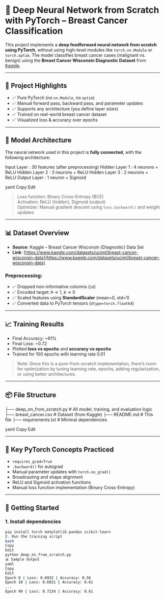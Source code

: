 # 🔬 Deep Neural Network from Scratch with PyTorch – Breast Cancer Classification

This project implements a **deep feedforward neural network from scratch using PyTorch**, without using high-level modules like `torch.nn.Module` or `torch.optim`. The model classifies breast cancer cases (malignant vs. benign) using the **Breast Cancer Wisconsin Diagnostic Dataset** from [Kaggle](https://www.kaggle.com/datasets/uciml/breast-cancer-wisconsin-data).

---

## 📌 Project Highlights

- ✅ Pure PyTorch (no `nn.Module`, no `optim`)
- ✅ Manual forward pass, backward pass, and parameter updates
- ✅ Supports any architecture (you define layer sizes)
- ✅ Trained on real-world breast cancer dataset
- ✅ Visualized loss & accuracy over epochs

---

## 🧠 Model Architecture

The neural network used in this project is **fully connected**, with the following architecture:

Input Layer : 30 features (after preprocessing)
Hidden Layer 1 : 4 neurons + ReLU
Hidden Layer 2 : 3 neurons + ReLU
Hidden Layer 3 : 2 neurons + ReLU
Output Layer : 1 neuron + Sigmoid

yaml
Copy
Edit

> Loss function: Binary Cross-Entropy (BCE)  
> Activation: ReLU (hidden), Sigmoid (output)  
> Optimizer: Manual gradient descent using `loss.backward()` and weight updates

---

## 📊 Dataset Overview

- **Source**: Kaggle – Breast Cancer Wisconsin (Diagnostic) Data Set  
- **Link**: [https://www.kaggle.com/datasets/uciml/breast-cancer-wisconsin-data](https://www.kaggle.com/datasets/uciml/breast-cancer-wisconsin-data)

### Preprocessing:

- ✅ Dropped non-informative columns (`id`)
- ✅ Encoded target: `M` → 1, `B` → 0
- ✅ Scaled features using **StandardScaler** (mean=0, std=1)
- ✅ Converted data to PyTorch tensors (`dtype=torch.float64`)

---

## 📈 Training Results

- Final Accuracy: ~61%  
- Final Loss: ~0.72  
- Plotted **loss vs epochs** and **accuracy vs epochs**  
- Trained for 100 epochs with learning rate 0.01

> Note: Since this is a pure-from-scratch implementation, there’s room for optimization by tuning learning rate, epochs, adding regularization, or using better architectures.

---

## 📦 File Structure

├── deep_nn_from_scratch.py # All model, training, and evaluation logic
├── breast_cancer.csv # Dataset (from Kaggle)
├── README.md # This file
├── requirements.txt # Minimal dependencies

yaml
Copy
Edit

---

## 📌 Key PyTorch Concepts Practiced

- `requires_grad=True`
- `.backward()` for autograd
- Manual parameter updates with `torch.no_grad()`
- Broadcasting and shape alignment
- ReLU and Sigmoid activation functions
- Manual loss function implementation (Binary Cross-Entropy)

---

## 🚀 Getting Started

### 1. Install dependencies
```bash
pip install torch matplotlib pandas scikit-learn
2. Run the training script
bash
Copy
Edit
python deep_nn_from_scratch.py
📊 Sample Output
yaml
Copy
Edit
Epoch 0 | Loss: 0.6932 | Accuracy: 0.56
Epoch 10 | Loss: 0.6821 | Accuracy: 0.61
...
Epoch 99 | Loss: 0.7234 | Accuracy: 0.61
